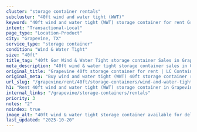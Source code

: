 ```yaml
---
cluster: "storage container rentals"
subcluster: "40ft wind and water tight (WWT)"
keyword: "40ft wind and water tight (WWT) storage container for rent Grapevine, TX"
intent: "Transactional-Local"
page_type: "Location-Product"
city: "Grapevine, TX"
service_type: "storage container"
condition: "Wind & Water Tight"
size: "40ft"
title_tag: "40ft Gor Wind & Water Tight storage container Sales in Grapevine | LC Container"
meta_description: "40ft wind & water tight storage container sales in Grapevine. Fast delivery, competitive pricing. Serving storage containers area. Quote ID: 6NQ. Call (214) 524-4168 for your free quote today."
original_title: "Grapevine 40ft storage container for rent | LC Container"
original_meta: "Buy wind and water tight (WWT) 40ft storage container rent with local delivery in Grapevine, TX. LC Container — local Since 2003. Request a fast quote today."
url_slug: "/grapevine/rent/40ft/storage-containers/wind-and-water-tight-wwt"
h1: "Rent 40ft wind and water tight (WWT) storage container in Grapevine"
internal_links: "/grapevine/storage-containers/rentals"
priority: 3
notes: "2"
noindex: true
image_alt: "40ft wind & water tight storage container available for delivery in Grapevine"
last_updated: "2025-10-20"
---
```


<!-- TODO: Add unique city/inventory copy, images, and internal links here. -->

